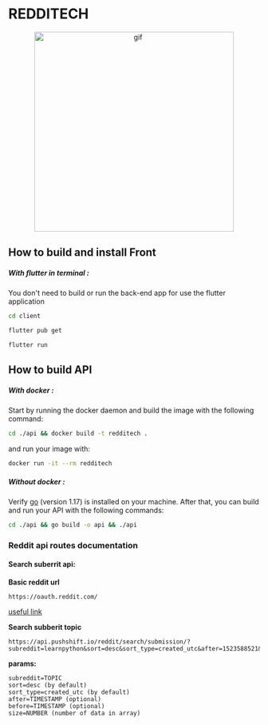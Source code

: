 # REDDITECH

<p align="center">
  <img width="400px" src='./assets/redditech.gif' alt='gif'>
</p>


## How to build and install Front

##### With flutter in terminal :

You don't need to build or run the back-end app for use the flutter application

```bash
cd client
```

```bash
flutter pub get
```

```bash
flutter run
```


## How to build API

##### With docker :

Start by running the docker daemon and build the image with the following command:

```bash
cd ./api && docker build -t redditech .
```

and run your image with: 

```bash
docker run -it --rm redditech
```

##### Without docker :

Verify [go](https://golang.org/dl/) (version 1.17) is installed on your machine.
After that, you can build and run your API with the following commands:

```bash
cd ./api && go build -o api && ./api
```

### Reddit api routes documentation

#### Search suberrit api:
**Basic reddit url**
```
https://oauth.reddit.com/
```

[useful link](https://pipedream.com/new?h=eyJ2IjoxLCJjIjpbInNfcjZuQ0JyIixbImFfNjdpbWIwIl1dfQ)

**Search subberit topic**
```
https://api.pushshift.io/reddit/search/submission/?subreddit=learnpython&sort=desc&sort_type=created_utc&after=1523588521&before=1523934121&size=1000
```
**params:**
```
subreddit=TOPIC
sort=desc (by default)
sort_type=created_utc (by default)
after=TIMESTAMP (optional)
before=TIMESTAMP (optional)
size=NUMBER (number of data in array)
```

